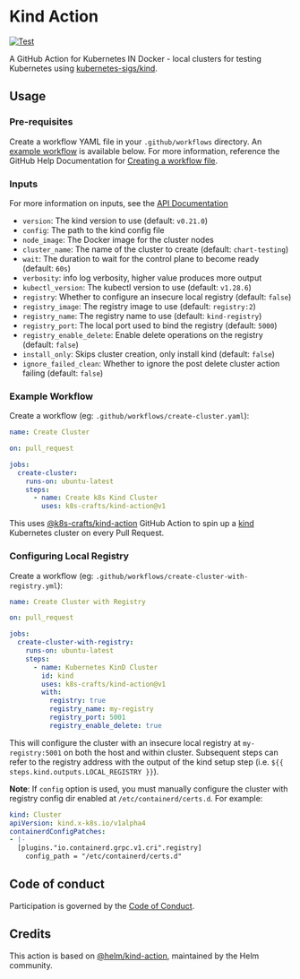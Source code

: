 # Kind Action

[![Test](https://github.com/k8s-crafts/kind-action/actions/workflows/test.yaml/badge.svg)](https://github.com/k8s-crafts/kind-action/actions/workflows/test.yaml)

A GitHub Action for Kubernetes IN Docker - local clusters for testing Kubernetes using [kubernetes-sigs/kind](https://kind.sigs.k8s.io/).

## Usage

### Pre-requisites

Create a workflow YAML file in your `.github/workflows` directory. An [example workflow](#example-workflow) is available below.
For more information, reference the GitHub Help Documentation for [Creating a workflow file](https://help.github.com/en/articles/configuring-a-workflow#creating-a-workflow-file).

### Inputs

For more information on inputs, see the [API Documentation](https://developer.github.com/v3/repos/releases/#input)

- `version`: The kind version to use (default: `v0.21.0`)
- `config`: The path to the kind config file
- `node_image`: The Docker image for the cluster nodes
- `cluster_name`: The name of the cluster to create (default: `chart-testing`)
- `wait`: The duration to wait for the control plane to become ready (default: `60s`)
- `verbosity`: info log verbosity, higher value produces more output
- `kubectl_version`: The kubectl version to use (default: `v1.28.6`)
- `registry`: Whether to configure an insecure local registry (default: `false`)
- `registry_image`: The registry image to use (default: `registry:2`)
- `registry_name`: The registry name to use (default: `kind-registry`)
- `registry_port`: The local port used to bind the registry (default: `5000`)
- `registry_enable_delete`: Enable delete operations on the registry (default: `false`)
- `install_only`: Skips cluster creation, only install kind (default: `false`)
- `ignore_failed_clean`: Whether to ignore the post delete cluster action failing (default: `false`)

### Example Workflow

Create a workflow (eg: `.github/workflows/create-cluster.yaml`):

```yaml
name: Create Cluster

on: pull_request

jobs:
  create-cluster:
    runs-on: ubuntu-latest
    steps:
      - name: Create k8s Kind Cluster
        uses: k8s-crafts/kind-action@v1
```

This uses [@k8s-crafts/kind-action](https://github.com/k8s-crafts/kind-action) GitHub Action to spin up a [kind](https://kind.sigs.k8s.io/) Kubernetes cluster on every Pull Request.

### Configuring Local Registry

Create a workflow (eg: `.github/workflows/create-cluster-with-registry.yml`):


```yaml
name: Create Cluster with Registry

on: pull_request

jobs:
  create-cluster-with-registry:
    runs-on: ubuntu-latest
    steps:
      - name: Kubernetes KinD Cluster
        id: kind
        uses: k8s-crafts/kind-action@v1
        with:
          registry: true
          registry_name: my-registry
          registry_port: 5001
          registry_enable_delete: true
```

This will configure the cluster with an insecure local registry at `my-registry:5001` on both the host and within cluster. Subsequent steps can refer to the registry address with the output of the kind setup step (i.e. `${{ steps.kind.outputs.LOCAL_REGISTRY }}`).

**Note**: If `config` option is used, you must manually configure the cluster with registry config dir enabled at `/etc/containerd/certs.d`. For example:

```yaml
kind: Cluster
apiVersion: kind.x-k8s.io/v1alpha4
containerdConfigPatches:
- |-
  [plugins."io.containerd.grpc.v1.cri".registry]
    config_path = "/etc/containerd/certs.d"
```

## Code of conduct

Participation is governed by the [Code of Conduct](CODE_OF_CONDUCT.md).

## Credits

This action is based on [@helm/kind-action](https://github.com/helm/kind-action), maintained by the Helm community.
